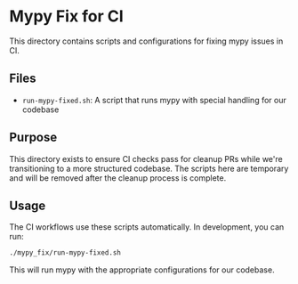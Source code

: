# Mypy Fix for CI

This directory contains scripts and configurations for fixing mypy issues in CI.

## Files

- `run-mypy-fixed.sh`: A script that runs mypy with special handling for our codebase

## Purpose

This directory exists to ensure CI checks pass for cleanup PRs while we're transitioning
to a more structured codebase. The scripts here are temporary and will be removed after
the cleanup process is complete.

## Usage

The CI workflows use these scripts automatically. In development, you can run:

```bash
./mypy_fix/run-mypy-fixed.sh
```

This will run mypy with the appropriate configurations for our codebase.
